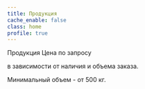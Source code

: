 ```yaml
---
title: Продукция
cache_enable: false
class: home
profile: true
---
```


Продукция
Цена по запросу

в зависимости от наличия и объема заказа.

Минимальный объем - от 500 кг.